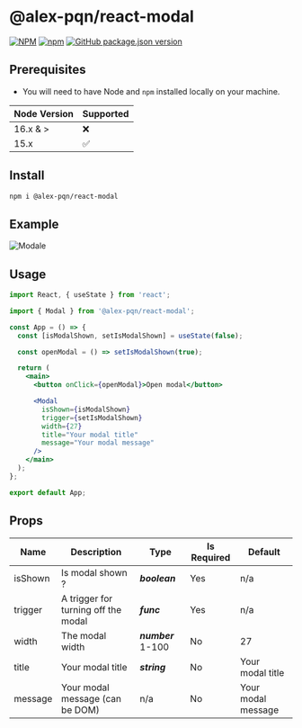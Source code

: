 # @alex-pqn/react-modal

[![NPM](https://img.shields.io/npm/l/@alex-pqn/react-modal)](LICENSE.md)
[![npm](https://img.shields.io/npm/v/@alex-pqn/react-modal)](https://www.npmjs.com/package/@alex-pqn/react-modal)
[![GitHub package.json version](https://img.shields.io/github/package-json/v/Alex-Pqn/AlexandrePaquien_14_112022_2)](./package.json)

## Prerequisites

- You will need to have Node and `npm` installed locally on your machine.

| Node Version | Supported          |
| ------------ | ------------------ |
| 16.x & >     | :x:                |
| 15.x         | :white_check_mark: |

## Install

```bash
npm i @alex-pqn/react-modal
```

## Example

![Modale](./src/assets/example.PNG)

## Usage

```jsx
import React, { useState } from 'react';

import { Modal } from '@alex-pqn/react-modal';

const App = () => {
  const [isModalShown, setIsModalShown] = useState(false);

  const openModal = () => setIsModalShown(true);

  return (
    <main>
      <button onClick={openModal}>Open modal</button>

      <Modal
        isShown={isModalShown}
        trigger={setIsModalShown}
        width={27}
        title="Your modal title"
        message="Your modal message"
      />
    </main>
  );
};

export default App;
```

## Props

| Name    | Description                         | Type               | Is Required | Default            |
| ------- | ----------------------------------- | ------------------ | ----------- | ------------------ |
| isShown | Is modal shown ?                    | **_boolean_**      | Yes         | n/a                |
| trigger | A trigger for turning off the modal | **_func_**         | Yes         | n/a                |
| width   | The modal width                     | **_number_** 1-100 | No          | 27                 |
| title   | Your modal title                    | **_string_**       | No          | Your modal title   |
| message | Your modal message (can be DOM)     | n/a                | No          | Your modal message |
